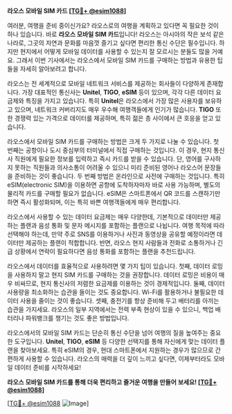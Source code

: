 **라오스 모바일 SIM 카드 [[TG💪+ @esim1088](https://t.me/s/esim1088)]**

여러분, 여행을 준비 중이신가요? 라오스로의 여행을 계획하고 있다면 꼭 필요한 것이 하나 있습니다. 바로 **라오스 모바일 SIM 카드**입니다! 라오스는 아시아의 작은 보석 같은 나라로, 그곳의 자연과 문화를 마음껏 즐기고 싶다면 편리한 통신 수단은 필수입니다. 하지만 현지에서 어떻게 모바일 데이터를 사용할 수 있는지 잘 모르시는 분들도 많을 거예요. 그래서 이번 기사에서는 라오스에서 모바일 SIM 카드를 구매하는 방법과 유용한 팁들을 자세히 알아보려고 합니다.

라오스는 전 세계적으로 모바일 네트워크 서비스를 제공하는 회사들이 다양하게 존재합니다. 가장 대표적인 통신사는 **Unitel**, **TIGO**, **eSIM** 등이 있으며, 각각 다른 데이터 요금제와 특징을 가지고 있습니다. 특히 **Unitel**은 라오스에서 가장 많은 사용자를 보유하고 있으며, 네트워크 커버리지도 매우 우수해 여행객들에게 인기가 많습니다. **TIGO** 또한 경쟁력 있는 가격으로 데이터를 제공하며, 특히 젊은 층 사이에서 큰 호응을 얻고 있습니다.

라오스에서 모바일 SIM 카드를 구매하는 방법은 크게 두 가지로 나눌 수 있습니다. 첫 번째는 공항이나 도시 중심부의 터미널에서 직접 구매하는 것입니다. 이 경우, 현지 통신사 직원에게 필요한 정보를 입력하고 즉시 카드를 받을 수 있습니다. 단, 영어를 구사하지 못하는 직원들과 의사소통이 어려울 수 있으니 미리 준비된 영어나 라오스어 문장들을 준비하는 것이 좋습니다. 두 번째 방법은 온라인으로 사전에 구매하는 것입니다. 특히 eSIM(electronic SIM)을 이용하면 공항에 도착하자마자 바로 사용 가능하며, 별도의 물리적 카드를 구매할 필요가 없습니다. eSIM은 스마트폰에서 QR 코드를 스캔하기만 하면 즉시 활성화되며, 이는 특히 바쁜 여행객들에게 매우 편리합니다.

라오스에서 사용할 수 있는 데이터 요금제는 매우 다양한데, 기본적으로 데이터만 제공하는 플랜과 음성 통화 및 문자 메시지를 포함하는 플랜으로 나뉩니다. 여행 목적에 따라 선택해야 하는데, 만약 주로 SNS를 이용하거나 사진과 동영상을 공유할 예정이라면 데이터만 제공하는 플랜이 적합합니다. 반면, 라오스 현지 사람들과 전화로 소통하거나 긴급 상황에서 연락이 필요하다면 음성 통화를 포함하는 플랜을 추천드립니다.

라오스에서 데이터를 효율적으로 사용하려면 몇 가지 팁이 있습니다. 첫째, 데이터 로밍을 사용하지 말고 현지 SIM 카드를 구매하는 것을 권장합니다. 데이터 로밍은 비용이 매우 비싸므로, 현지 통신사의 저렴한 요금제를 이용하는 것이 경제적입니다. 둘째, 데이터 사용량을 최소화하는 습관을 들이는 것도 중요합니다. Wi-Fi를 활용하거나 불필요한 데이터 사용을 줄이는 것이 좋습니다. 셋째, 충전기를 항상 준비해 두고 배터리를 아끼는 습관을 가지세요. 라오스의 일부 지역에서는 전력 부족 현상이 있을 수 있으니, 백업 배터리나 파워뱅크를 챙기는 것도 좋은 방법입니다.

라오스에서의 모바일 SIM 카드는 단순히 통신 수단을 넘어 여행의 질을 높여주는 중요한 도구입니다. **Unitel**, **TIGO**, **eSIM** 등 다양한 선택지를 통해 자신에게 맞는 데이터 플랜을 찾아보세요. 특히 eSIM의 경우, 현대 스마트폰에서 지원하는 경우가 많으므로 간편하게 사용할 수 있습니다. 라오스의 매력을 더 깊이 느끼고 싶다면, 이제부터라도 모바일 데이터 준비를 시작하세요!

**라오스 모바일 SIM 카드를 통해 더욱 편리하고 즐거운 여행을 만들어 보세요! [[TG💪+ @esim1088](https://t.me/s/esim1088)]**

[[TG💪+ @esim1088](https://t.me/s/esim1088) ![Image](https://i.postimg.cc/Y0z9fWf4/image.png)]